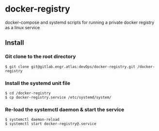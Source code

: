 # docker-registry

docker-compose and systemd scripts for running a private docker registry as a linux service

## Install

### Git clone to the root directory 

    $ git clone git@gitlab.engr.atlas:devOps/docker-registry.git /docker-registry
    
### Install the systemd unit file

    $ cd /docker-registry
    $ cp docker-registry.service /etc/systemd/system/
    
### Re-load the systemctl daemon & start the service

    $ systemctl daemon-reload
    $ systemctl start docker-registry@.service